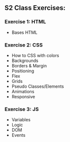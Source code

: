 ## S2 Class Exercises:

### Exercise 1: HTML
- Bases HTML

### Exercise 2: CSS
- How to CSS with colors
- Backgrounds
- Borders & Margin
- Positioning
- Flex
- Grids
- Pseudo Classes/Elements
- Animations
- Responsive

### Exercise 3: JS
- Variables
- Logic
- DOM
- Events
